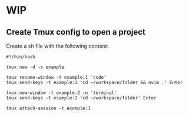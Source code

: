 # WIP

## Create Tmux config to open a project
Create a sh file with the following content:

```
#!/bin/bash

tmux new -d -s example

tmux rename-window -t example:1 'code'
tmux send-keys -t example:1 'cd ~/workspace/folder && nvim .' Enter

tmux new-window -t example:2 -n 'terminal'
tmux send-keys -t esample:2 'cd ~/workspace/folder' Enter

tmux attach-session -t example:1
```
